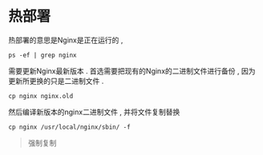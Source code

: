 # 热部署

热部署的意思是Nginx是正在运行的 ,

```
ps -ef | grep nginx
```

需要更新Nginx最新版本 . 首选需要把现有的Nginx的二进制文件进行备份 , 因为更新所更换的只是二进制文件 .

```
cp nginx nginx.old
```

然后编译新版本的nginx二进制文件 , 并将文件复制替换

```
cp nginx /usr/local/nginx/sbin/ -f
```

> 强制复制





